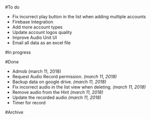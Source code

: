 #To do
- Fix incorrect play button in the list when adding multiple accounts
- Firebase Integration
- Add more account types
- Update account logos quality
- Improve Audio Unit UI
- Email all data as an excel file

#In progress


#Done
- Admob (march 11, 2018)
- Request Audio Record permission. _(march 11, 2018)_
- Backup data on google drive. _(march 11, 2018)_
- Fix incorrect audio in the list view when deleting. _(march 11, 2018)_
- Remove audio from the Hint _(march 11, 2018)_
- Update the recorded audio _(march 11, 2018)_
- Timer for record


#Archive